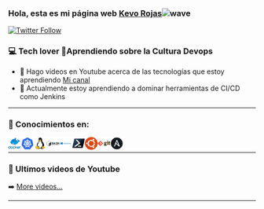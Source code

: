 ### Hola, esta es mi página web [Kevo Rojas](https://kevorojas.com/)![wave](https://github.githubassets.com/images/icons/emoji/unicode/1f44b.png)

[![Twitter Follow](https://img.shields.io/twitter/follow/KevoRojas95?color=1DA1F2&label=KevoRojas95&logo=twitter&style=for-the-badge)](https://twitter.com/KevoRojas95)

### 💻 Tech lover 🌱Aprendiendo sobre la Cultura Devops

- 🔭 Hago videos en Youtube acerca de las tecnologías que estoy aprendiendo  [Mi canal](https://www.youtube.com/channel/UCh90SEOKMI2Q2ThXjvFrJag)
- 🌱 Actualmente estoy aprendiendo a dominar herramientas de CI/CD como Jenkins


---

### 🚀 Conocimientos en:

<img align="left" alt="HTML5" width="26px" src="https://raw.githubusercontent.com/github/explore/80688e429a7d4ef2fca1e82350fe8e3517d3494d/topics/docker/docker.png" />

<img align="left" alt="CSS3" width="26px" src="https://raw.githubusercontent.com/github/explore/80688e429a7d4ef2fca1e82350fe8e3517d3494d/topics/kubernetes/kubernetes.png" />

<img align="left" alt="Sass" width="26px" src="https://raw.githubusercontent.com/github/explore/80688e429a7d4ef2fca1e82350fe8e3517d3494d/topics/linux/linux.png" />

<img align="left" alt="JavaScript" width="26px" src="https://raw.githubusercontent.com/github/explore/80688e429a7d4ef2fca1e82350fe8e3517d3494d/topics/bash/bash.png" />

<img align="left" alt="Vue" width="26px" src="https://raw.githubusercontent.com/github/explore/80688e429a7d4ef2fca1e82350fe8e3517d3494d/topics/windows/windows.png" />

<img align="left" alt="JavaScript" width="26px" src="https://raw.githubusercontent.com/github/explore/80688e429a7d4ef2fca1e82350fe8e3517d3494d/topics/powershell/powershell.png" />

<img align="left" alt="React" width="26px" src="https://raw.githubusercontent.com/github/explore/80688e429a7d4ef2fca1e82350fe8e3517d3494d/topics/ubuntu/ubuntu.png" />

<img align="left" alt="Angular" width="26px" src="https://raw.githubusercontent.com/github/explore/80688e429a7d4ef2fca1e82350fe8e3517d3494d/topics/git/git.png" />

<img align="left" alt="Php" width="26px" src="https://raw.githubusercontent.com/github/explore/80688e429a7d4ef2fca1e82350fe8e3517d3494d/topics/ansible/ansible.png" />


<br/>

---

### 🎥 Ultimos videos de Youtube

<!-- YT:START -->
<!-- YT:END -->

➡️ [More videos...][yt]

---

[website]: https://kevorojas.com/
[yt]: https://www.youtube.com/channel/UCh90SEOKMI2Q2ThXjvFrJag

